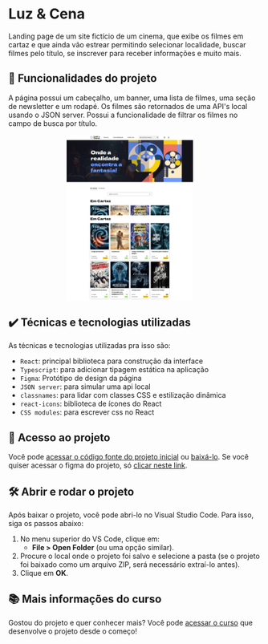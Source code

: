 # Luz & Cena

Landing page de um site fictício de um cinema, que exibe os filmes em cartaz e que ainda vão estrear permitindo selecionar localidade, buscar filmes pelo título, se inscrever para receber informações e muito mais.

## 🔨 Funcionalidades do projeto

A página possui um cabeçalho, um banner, uma lista de filmes, uma seção de newsletter e um rodapé. Os filmes são retornados de uma API's local usando o JSON server. Possui a funcionalidade de filtrar os filmes no campo de busca por título.

<p align="center">
  <img src="./img1.png" alt="Tela desktop" width="50%" style="vertical-align: top; margin-right: 20px;" />
  <img src="./img2.png" alt="Tela desktop" width="50%" style="vertical-align: top; margin-right: 20px;"/>
</p>

## ✔️ Técnicas e tecnologias utilizadas

As técnicas e tecnologias utilizadas pra isso são:

- `React`: principal biblioteca para construção da interface
- `Typescript`: para adicionar tipagem estática na aplicação
- `Figma`: Protótipo de design da página
- `JSON server`: para simular uma api local
- `classnames`: para lidar com classes CSS e estilização dinâmica
- `react-icons`: biblioteca de ícones do React
- `CSS modules`: para escrever css no React

## 📁 Acesso ao projeto

Você pode [acessar o código fonte do projeto inicial](https://github.com/NeiltonSeguins/4472-react-ts) ou [baixá-lo](https://github.com/NeiltonSeguins/4472-react-ts/archive/refs/heads/aula-01.zip). Se você quiser acessar o figma do projeto, só [clicar neste link](https://www.figma.com/community/file/1464265240934231932).

## 🛠️ Abrir e rodar o projeto

Após baixar o projeto, você pode abri-lo no Visual Studio Code. Para isso, siga os passos abaixo:

1. No menu superior do VS Code, clique em:
   * **File > Open Folder** (ou uma opção similar).
2. Procure o local onde o projeto foi salvo e selecione a pasta (se o projeto foi baixado como um arquivo ZIP, será necessário extraí-lo antes).
3. Clique em **OK**.

## 📚 Mais informações do curso

Gostou do projeto e quer conhecer mais? Você pode [acessar o curso](https://cursos.alura.com.br) que desenvolve o projeto desde o começo!
